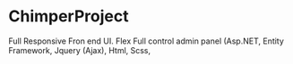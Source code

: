 # ChimperProject
Full Responsive Fron end UI. Flex Full control admin panel (Asp.NET, Entity Framework, Jquery (Ajax), Html, Scss,
